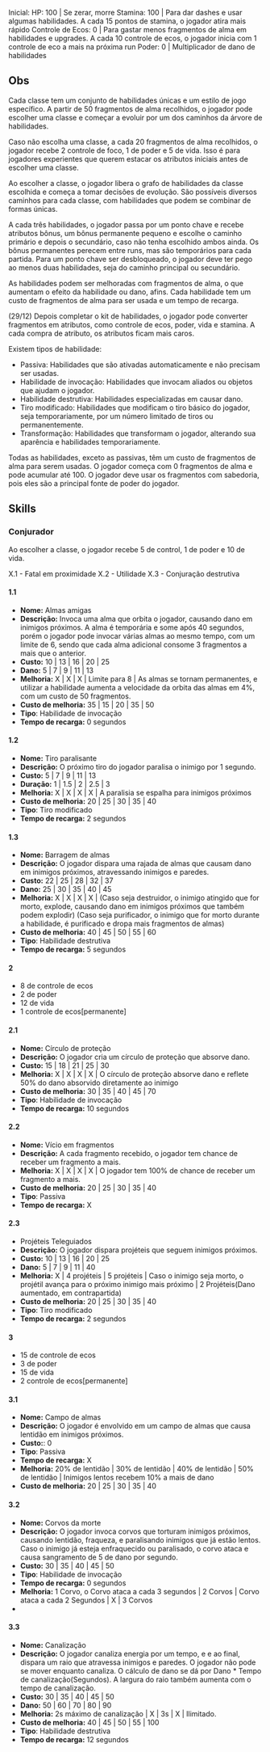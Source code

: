 Inicial:
HP: 100 | Se zerar, morre
Stamina: 100 | Para dar dashes e usar algumas habilidades. A cada 15 pontos de stamina, o jogador atira mais rápido
Controle de Ecos: 0 | Para gastar menos fragmentos de alma em habilidades e upgrades. A cada 10 controle de ecos, o jogador inicia com 1 controle de eco a mais
na próxima run
Poder: 0 | Multiplicador de dano de habilidades

## Obs 
Cada classe tem um conjunto de habilidades únicas e um estilo de jogo específico. A partir de 50 fragmentos de alma recolhidos, o jogador pode escolher uma classe e começar a evoluir por um dos caminhos da árvore de habilidades. 

Caso não escolha uma classe, a cada 20 fragmentos de alma recolhidos, o jogador recebe 2 controle de foco, 1 de poder e 5 de vida.
Isso é para jogadores experientes que querem estacar os atributos iniciais antes de escolher uma classe.

Ao escolher a classe, o jogador libera o grafo de habilidades da classe escolhida e começa a tomar decisões de evolução. São possíveis diversos caminhos para cada classe, com habilidades que podem se combinar de formas únicas.

A cada três habilidades, o jogador passa por um ponto chave e recebe atributos bônus, um bônus permanente pequeno e escolhe o caminho primário e depois o secundário, caso não tenha escolhido ambos ainda. Os bônus permanentes perecem entre runs, mas são temporários para cada partida. Para um ponto chave ser desbloqueado, o jogador deve ter pego ao menos duas habilidades, seja do caminho principal ou secundário.

As habilidades podem ser melhoradas com fragmentos de alma, o que aumentam o efeito da habilidade ou dano, afins. Cada habilidade tem um custo de fragmentos de alma para ser usada e um tempo de recarga.

(29/12) Depois completar o kit de habilidades, o jogador pode converter fragmentos em atributos, como controle de ecos, poder, vida e stamina. A cada compra de atributo, os atributos ficam mais caros.

Existem tipos de habilidade:
- Passiva: Habilidades que são ativadas automaticamente e não precisam ser usadas.
- Habilidade de invocação: Habilidades que invocam aliados ou objetos que ajudam o jogador.
- Habilidade destrutiva: Habilidades especializadas em causar dano.
- Tiro modificado: Habilidades que modificam o tiro básico do jogador, seja temporariamente, por um número limitado de tiros ou permanentemente.
- Transformação: Habilidades que transformam o jogador, alterando sua aparência e habilidades temporariamente.

Todas as habilidades, exceto as passivas, têm um custo de fragmentos de alma para serem usadas. O jogador começa com 0 fragmentos de alma e pode acumular até 100. O jogador deve usar os fragmentos com sabedoria, pois eles são a principal fonte de poder do jogador.

## Skills
### Conjurador
Ao escolher a classe, o jogador recebe 5 de control, 1 de poder e 10 de vida.

X.1 - Fatal em proximidade
X.2 - Utilidade
X.3 - Conjuração destrutiva
#### 1.1
- **Nome:** Almas amigas
- **Descrição:** Invoca uma alma que orbita o jogador, causando dano em inimigos próximos. A alma é temporária e some após 40 segundos, porém o jogador pode invocar várias almas ao mesmo tempo, com um limite de 6, sendo que cada alma adicional consome 3 fragmentos a mais que o anterior.
- **Custo:** 10 | 13 | 16 | 20 | 25
- **Dano:** 5 | 7 | 9 | 11 | 13
- **Melhoria:**  X | X | X | Limite para 8 | As almas se tornam permanentes, e utilizar a habilidade aumenta a velocidade da orbita das almas em 4%, com um custo de 50 fragmentos.
- **Custo de melhoria:** 35 | 15 | 20 | 35 | 50
- **Tipo**: Habilidade de invocação
- **Tempo de recarga:** 0 segundos

#### 1.2
- **Nome:** Tiro paralisante
- **Descrição:** O próximo tiro do jogador paralisa o inimigo por 1 segundo.
- **Custo:** 5 | 7 | 9 | 11 | 13
- **Duração:** 1 | 1.5 | 2 | 2.5 | 3
- **Melhoria:**  X | X | X | X | A paralisia se espalha para inimigos próximos
- **Custo de melhoria:** 20 | 25 | 30 | 35 | 40
- **Tipo**: Tiro modificado
- **Tempo de recarga:** 2 segundos

#### 1.3
- **Nome:** Barragem de almas
- **Descrição:** O jogador dispara uma rajada de almas que causam dano em inimigos próximos, atravessando inimigos e paredes.
- **Custo:** 22 | 25 | 28 | 32 | 37
- **Dano:** 25 | 30 | 35 | 40 | 45
- **Melhoria:**  X | X | X | X | (Caso seja destruidor, o inimigo atingido que for morto, explode, causando dano em inimigos próximos que também podem explodir)
(Caso seja purificador, o inimigo que for morto durante a habilidade, é purificado e dropa mais fragmentos de almas)
- **Custo de melhoria:** 40 | 45 | 50 | 55 | 60
- **Tipo**: Habilidade destrutiva
- **Tempo de recarga:** 5 segundos

#### 2
+ 8 de controle de ecos
+ 2 de poder
+ 12 de vida
+ 1 controle de ecos[permanente]

#### 2.1
- **Nome:** Círculo de proteção
- **Descrição:** O jogador cria um círculo de proteção que absorve dano.
- **Custo:** 15 | 18 | 21 | 25 | 30
- **Melhoria:**  X | X | X | X | O círculo de proteção absorve dano e reflete 50% do dano absorvido diretamente ao inimigo
- **Custo de melhoria:** 30 | 35 | 40 | 45 | 70
- **Tipo**: Habilidade de invocação
- **Tempo de recarga:** 10 segundos

#### 2.2
- **Nome:** Vício em fragmentos
- **Descrição:** A cada fragmento recebido, o jogador tem chance de receber um fragmento a mais.
- **Melhoria:**  X | X | X | X | O jogador tem 100% de chance de receber um fragmento a mais.
- **Custo de melhoria:** 20 | 25 | 30 | 35 | 40
- **Tipo**: Passiva
- **Tempo de recarga:** X

#### 2.3
- Projéteis Teleguiados
- **Descrição:** O jogador dispara projéteis que seguem inimigos próximos.
- **Custo:** 10 | 13 | 16 | 20 | 25
- **Dano:** 5 | 7 | 9 | 11 | 40
- **Melhoria:**  X | 4 projéteis | 5 projéteis | Caso o inimigo seja morto, o projétil avança para o próximo inimigo mais próximo | 2 Projéteis(Dano aumentado, em contrapartida)
- **Custo de melhoria:** 20 | 25 | 30 | 35 | 40
- **Tipo**: Tiro modificado
- **Tempo de recarga:** 2 segundos
  
#### 3
+ 15 de controle de ecos
+ 3 de poder
+ 15 de vida
+ 2 controle de ecos[permanente]
  
#### 3.1
- **Nome:** Campo de almas
- **Descrição:** O jogador é envolvido em um campo de almas que causa lentidão em inimigos próximos.
- **Custo:**: 0
- **Tipo**: Passiva
- **Tempo de recarga:** X
- **Melhoria:**  20% de lentidão | 30% de lentidão | 40% de lentidão | 50% de lentidão | Inimigos lentos recebem 10% a mais de dano
- **Custo de melhoria:** 20 | 25 | 30 | 35 | 40

#### 3.2
- **Nome:** Corvos da morte
- **Descrição:** O jogador invoca corvos que torturam inimigos próximos, causando lentidão, fraqueza, e paralisando inimigos que já estão lentos. Caso o inimigo já esteja enfraquecido ou paralisado, o corvo ataca e causa sangramento de 5 de dano por segundo.
- **Custo:** 30 | 35 | 40 | 45 | 50
- **Tipo**: Habilidade de invocação
- **Tempo de recarga:** 0 segundos
- **Melhoria:**  1 Corvo, o Corvo ataca a cada 3 segundos | 2 Corvos | Corvo ataca a cada 2 Segundos | X | 3 Corvos
- 
#### 3.3
- **Nome:** Canalização
- **Descrição:** O jogador canaliza energia por um tempo, e e ao final, dispara um raio que atravessa inimigos e paredes. O jogador não pode se mover enquanto canaliza. O cálculo de dano se dá por Dano * Tempo de canalização(Segundos). A largura do raio também aumenta com o tempo de canalização.
- **Custo:** 30 | 35 | 40 | 45 | 50
- **Dano:** 50 | 60 | 70 | 80 | 90
- **Melhoria:**  2s máximo de canalização | X | 3s | X | Ilimitado.
- **Custo de melhoria:** 40 | 45 | 50 | 55 | 100
- **Tipo**: Habilidade destrutiva
- **Tempo de recarga:** 12 segundos 